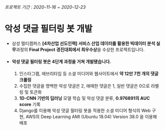 ###### 프로젝트 기간 : 2020-11-16 ~ 2020-12-23



# 악성 댓글 필터링 봇 개발

- 삼성 멀티캠퍼스 **[4차산업 선도인력] 서비스 산업 데이터를 활용한 빅데이터 분석 실무**과정의 **Final Project 경진대회에서 최우수상**을 수상한 프로젝트입니다.

- #### 악성 댓글 필터링 봇은 4단계 과정을 거쳐 개발됐습니다.

  1) 인스타그램, 에브리타임 등 소셜 미디어와 웹사이트에서 **약 12만 7천 개의 댓글 크롤링**
  2) 수집한 댓글을 명백한 악성 댓글은 2, 애매한 댓글은 1, 일반 댓글은 0으로 라벨링 및 토큰화
  3) **1D-CNN 기반의 딥러닝** 모델 학습 및 악성 댓글 분류, **0.976891의 AUC score** 기록
  4) Django를 이용해 악성 댓글 필터링 봇을 적용한 소셜 미디어 형식의 Web 구현, AWS의 Deep Learning AMI (Ubuntu 18.04) Version 38.0 을 이용해 배포
